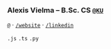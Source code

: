 ### Alexis Vielma – B.Sc. CS [`@KU`](https://ku.edu 'School Website') 

[`@`](mailto:contact@alexis.kr 'Contact Me') · [`/website`](https://alexis.kr 'Peronsal Website') · [`/linkedin`](https://www.linkedin.com/in/aelxxs/ 'LinkedIn')

`.js` `.ts` `.py`

